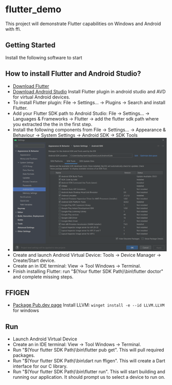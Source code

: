 # flutter_demo

This project will demonstrate Flutter capabilities on Windows and Android with ffi.

## Getting Started

Install the following software to start

## How to install Flutter and Android Studio?

 - [Download Flutter](https://docs.flutter.dev/get-started/install)
 - [Download Android Studio](https://developer.android.com/studio)
 Install Flutter plugin in android studio and AVD for virtual Android devices.
 - To install Flutter plugin: File -> Settings... -> Plugins -> Search and install Flutter.
 - Add your Flutter SDK path to Android Studio: File -> Settings... -> Languages & Frameworks -> Flutter -> add the flutter sdk path where you extracted the the in the first step.
 - Install the following components from File -> Settings... -> Appearance & Behaviour -> System Settings -> Android SDK -> SDK Tools
 - ![Android SDK Tools to install](./android_sdk_tools.PNG)
 - Create and launch Android Virtual Device: Tools -> Device Manager -> Create/Start device.
 - Create an in IDE terminal: View -> Tool Windows -> Terminal.
 - Finish installing Flutter: run "$(Your flutter SDK Path)\bin\flutter doctor" and complete missing steps.

## FFIGEN
 - [Package Pub.dev page](https://pub.dev/packages/ffigen)
Install LLVM: `winget install -e --id LLVM.LLVM` for windows

## Run
 - Launch Android Virtual Device
 - Create an in IDE terminal: View -> Tool Windows -> Terminal.
 - Run "$(Your flutter SDK Path)\bin\flutter pub get". This will pull required packages.
 - Run "$(Your flutter SDK Path)\bin\dart run ffigen". This will create a Dart interface for our C library.
 - Run "$(Your flutter SDK Path)\bin\flutter run". This will start building and running our application. It should prompt us to select a device to run on.